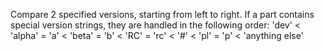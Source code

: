 Compare 2 specified versions, starting from left to right. If a part contains special version strings,
they are handled in the following order:
'dev' < 'alpha' = 'a' < 'beta' = 'b' < 'RC' = 'rc' < '#' < 'pl' = 'p' < 'anything else'
